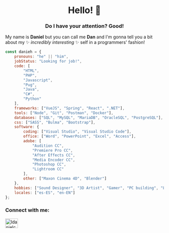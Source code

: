 <h1 align="center" >
      Hello! 👋
</h1>
<h3 align="center" >
  Do I have your attention? Good!  
</h3>

My name is **Daniel** but you can call me **Dan** and I'm gonna tell you a bit about my ✨ _incredibly interesting_ ✨ self in a programmers' fashion!

```js
const danieh = {
    pronouns: "he" || "him",
    jobStatus: "Looking for job!",
    code: [
        "HTML",
        "PHP",
        "Javascript",
        "Pug",
        "Java",
        "C#",
        "Python"
    ],
    frameworks: ["VueJS", "Spring", "React", ".NET"],
    tools: ["Node", "Git", "Postman", "Docker"],
    databases: ["SQL", "MySQL", "MariaDB", "OracleSQL", "PostgreSQL"],
    css: ["SASS", "Bulma", "Bootstrap"],
    software: {
        coding: ["Visual Studio", "Visual Studio Code"],
        office: ["Word", "PowerPoint", "Excel", "Access"],
        adobe: [
            "Audition CC",
            "Premiere Pro CC",
            "After Effects CC",
            "Media Encoder CC",
            "Photoshop CC",
            "Lightroom CC"
        ],
        other: ["Maxon Cinema 4D", "Blender"]
    },
    hobbies: ["Sound Designer", "3D Artist", "Gamer", "PC building", "Learning new languages"],
    locales: ["es-ES", "en-EN"]
};
```

<h3 align="left">Connect with me:</h3>
<a href="https://www.linkedin.com/in/ldanielcg/" target="blank"><img align="center" src="https://raw.githubusercontent.com/rahuldkjain/github-profile-readme-generator/master/src/images/icons/Social/linked-in-alt.svg" alt="ldanielcg" height="30" width="40" /></a>
